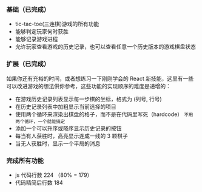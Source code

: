 ### 基础（已完成）

-   tic-tac-toe(三连棋)游戏的所有功能
-   能够判定玩家何时获胜
-   能够记录游戏进程
-   允许玩家查看游戏的历史记录，也可以查看任意一个历史版本的游戏棋盘状态

### 扩展（已完成）

如果你还有充裕的时间，或者想练习一下刚刚学会的 React 新技能，这里有一些可以改进游戏的想法供你参考，这些功能的实现顺序的难度是递增的：

-   在游戏历史记录列表显示每一步棋的坐标，格式为 (列号, 行号)
-   在历史记录列表中加粗显示当前选择的项目
-   使用两个循环来渲染出棋盘的格子，而不是在代码里写死（hardcode） `不用两个循环，一个就能搞定`
-   添加一个可以升序或降序显示历史记录的按钮
-   每当有人获胜时，高亮显示连成一线的 3 颗棋子
-   当无人获胜时，显示一个平局的消息

### 完成所有功能

-   js 代码行数 224 （80% = 179）
-   代码精简后行数 184
